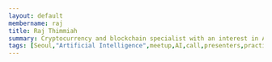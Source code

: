 ```yaml
---
layout: default
membername: raj
title: Raj Thimmiah
summary: Cryptocurrency and blockchain specialist with an interest in Artificial Intelligence. Currently working at INF Trading.
tags: [Seoul,"Artificial Intelligence",meetup,AI,call,presenters,practioners,"Machine Learning",Korea,Gangnam,Raj,Thimmiah,"Raj Thimmiah"]
---
```


